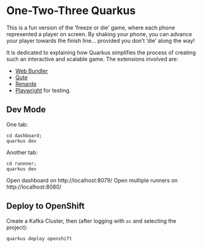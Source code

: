 # One-Two-Three Quarkus

This is a fun version of the ‘freeze or die’ game, where each phone represented a player on screen. By shaking your phone, you can advance your player towards the finish line… provided you don’t ‘die’ along the way!

It is dedicated to explaining how Quarkus simplifies the process of creating such an interactive and scalable game. The extensions involved are:

- [Web Bundler](https://docs.quarkiverse.io/quarkus-web-bundler/dev/index.html)
- [Qute](https://quarkus.io/guides/qute-reference)
- [Renarde](https://quarkiverse.github.io/quarkiverse-docs/quarkus-renarde/dev/index.html)
- [Playwright](https://docs.quarkiverse.io/quarkus-playwright/dev/) for testing.

## Dev Mode

One tab:
```shell
cd dashboard;
quarkus dev
```

Another tab:
```shell
cd runnner;
quarkus dev
```

Open dashboard on http://localhost:8079/
Open multiple runners on http://localhost:8080/

## Deploy to OpenShift

Create a Kafka Cluster, then (after logging with `oc` and selecting the project):

```shell
quarkus deploy openshift
```